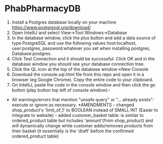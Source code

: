 # PhabPharmacyDB

1. Install a Postgres database locally on your machine https://www.postgresql.org/download/
2. Open IntelliJ and select View->Tool Windows->Database
3. In the database window, click the plus button and add a data source of type PostgreSQL and use the
following values host:localhost, user:postgres, password:whatever you set when installing postgres,
Database:postgres.
4. Click Test Connection and it should be successful. Click OK and in the database window you should see your
database connection tree.
5. Click the QL icon at the top of the database window->New Console
6. Download the console.sql.html file from this repo and open it in a browser (eg Google Chrome). Copy the entire code to your clipboard.
7. On IntelliJ, paste the code in the console window and then click the go button (play button top left of console window):-
* All warnings/errors that mention "unsafe query" or "... already exists": execute or ignore as necessary.
*AMENDMENTS - changed shop_product's 'limit_of_1' to BOOLEAN instead of SMALL INT (Easier to integrate to website)
            - added customer_basket table: is similar to ordered_product table but includes 'amount'(from shop_product) and will dynamically change while customer adds/removes products from their basket (it essentially is the 'draft' before the confirmed ordered_product table)
